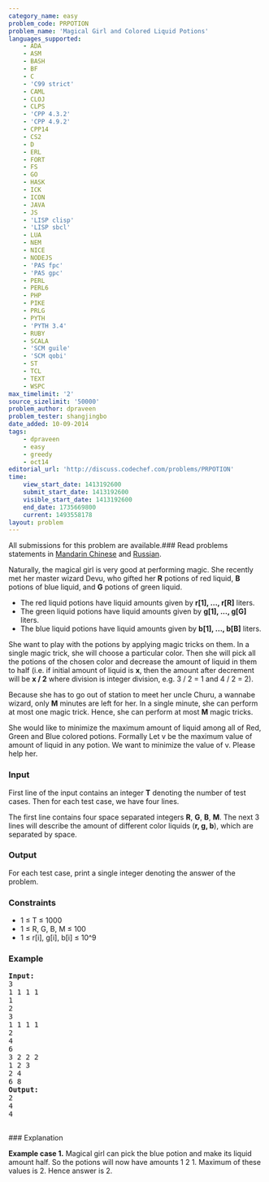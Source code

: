 ```yaml
---
category_name: easy
problem_code: PRPOTION
problem_name: 'Magical Girl and Colored Liquid Potions'
languages_supported:
    - ADA
    - ASM
    - BASH
    - BF
    - C
    - 'C99 strict'
    - CAML
    - CLOJ
    - CLPS
    - 'CPP 4.3.2'
    - 'CPP 4.9.2'
    - CPP14
    - CS2
    - D
    - ERL
    - FORT
    - FS
    - GO
    - HASK
    - ICK
    - ICON
    - JAVA
    - JS
    - 'LISP clisp'
    - 'LISP sbcl'
    - LUA
    - NEM
    - NICE
    - NODEJS
    - 'PAS fpc'
    - 'PAS gpc'
    - PERL
    - PERL6
    - PHP
    - PIKE
    - PRLG
    - PYTH
    - 'PYTH 3.4'
    - RUBY
    - SCALA
    - 'SCM guile'
    - 'SCM qobi'
    - ST
    - TCL
    - TEXT
    - WSPC
max_timelimit: '2'
source_sizelimit: '50000'
problem_author: dpraveen
problem_tester: shangjingbo
date_added: 10-09-2014
tags:
    - dpraveen
    - easy
    - greedy
    - oct14
editorial_url: 'http://discuss.codechef.com/problems/PRPOTION'
time:
    view_start_date: 1413192600
    submit_start_date: 1413192600
    visible_start_date: 1413192600
    end_date: 1735669800
    current: 1493558178
layout: problem
---
```

All submissions for this problem are available.###  Read problems statements in [Mandarin Chinese](http://www.codechef.com/download/translated/OCT14/mandarin/PRPOTION.pdf) and [Russian](http://www.codechef.com/download/translated/OCT14/russian/PRPOTION.pdf).

Naturally, the magical girl is very good at performing magic. She recently met her master wizard Devu, who gifted her **R** potions of red liquid,
**B** potions of blue liquid, and **G** potions of green liquid.

- The red liquid potions have liquid amounts given by **r\[1\], ..., r\[R\]** liters.
- The green liquid potions have liquid amounts given by **g\[1\], ..., g\[G\]** liters.
- The blue liquid potions have liquid amounts given by **b\[1\], ..., b\[B\]** liters.

She want to play with the potions by applying magic tricks on them. In a single magic trick, she will choose a particular color. Then she will pick all the potions of the chosen color and decrease the amount of liquid in them to half (i.e. if initial amount
of liquid is **x**, then the amount after decrement will be **x / 2**  where division is integer division, e.g. 3 / 2 = 1 and 4 / 2 = 2).

Because she has to go out of station to meet her uncle Churu, a wannabe wizard, only **M** minutes are left for her. In a single minute, she can perform at most one magic trick. Hence, she can perform at most **M** magic tricks.

She would like to minimize the maximum amount of liquid among all of Red, Green and Blue colored potions. Formally Let v be the maximum value of amount of liquid in any potion. We want to minimize the value of v.
Please help her.

### Input

First line of the input contains an integer **T** denoting the number of test cases.
Then for each test case, we have four lines.

The first line contains four space separated integers **R**, **G**, **B**, **M**. The next 3 lines will describe the amount of different color liquids (**r, g, b**), which are separated by space.

### Output

For each test case, print a single integer denoting the answer of the problem.

### Constraints

- 1 ≤ T ≤ 1000
- 1 ≤ R, G, B, M ≤ 100
- 1 ≤ r\[i\], g\[i\], b\[i\] ≤ 10^9

### Example

<pre><b>Input:</b>
3
1 1 1 1
1
2
3
1 1 1 1
2
4
6
3 2 2 2
1 2 3
2 4
6 8
<b>Output:</b>
2
4
4

</pre>### Explanation
**Example case 1.** Magical girl can pick the blue potion and make its liquid amount half. So the potions will now have amounts 1 2 1. Maximum of these values is 2. Hence answer is 2.
